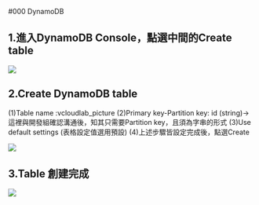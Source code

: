 #000 DynamoDB

## 1.進入DynamoDB Console，點選中間的Create table
![](https://d2mxuefqeaa7sj.cloudfront.net/s_CF056E35B54101733906EB8D89D2F9B899D4134D6DB5B4F08E57A7E5EE9FCB84_1548725032157_D1.jpg)



## 2.Create DynamoDB table

(1)Table name :vcloudlab_picture
(2)Primary key-Partition key: id (string)→這裡與開發組確認溝通後，知其只需要Partition key，且須為字串的形式
(3)Use default settings (表格設定值選用預設)
(4)上述步驟皆設定完成後，點選Create

![](https://d2mxuefqeaa7sj.cloudfront.net/s_CF056E35B54101733906EB8D89D2F9B899D4134D6DB5B4F08E57A7E5EE9FCB84_1548725038064_D2.jpg)



## 3.Table 創建完成
![](https://d2mxuefqeaa7sj.cloudfront.net/s_CF056E35B54101733906EB8D89D2F9B899D4134D6DB5B4F08E57A7E5EE9FCB84_1548725044558_D3.jpg)



